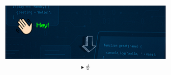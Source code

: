 
![Bienvenido a mi perfil](bannergif.gif)

<details align="middle">
<summary> 
☝
</summary>

<br />
 Hola! soy Jairo 👋


<br />
Programador Junior con conocimientos básicos en ingeniería, me encanta la resolución de problemas, buscar soluciones eficientes y

## ¡disfrutar del proceso!

Comencé estudiando Ingeniería Eléctrica en 2016, ya que una de mis pasiones son las matemáticas, la física y la resolución de problemas. Tras años de estudio y dedicación y varias asignaturas que involucraban programación,

### ¡Quedé fascinado por la programación!
Así encontré mi vocación, la programación.

<br />
<div style="display: inline-block; text-align: left; max-width: 300px;">
 <h3>🚀 Lenguajes 🚀</h3> 

- ☕ Java  
- 🌐 HTML  
- 🎨 CSS  
- 🗄️ MySQL  

<h3>🛠️ Tecnologías 🛠️</h3>

- 🧩 VS Code  
- 🐙 Git / GitHub  
- 🎨 Photoshop (Básico)
</div>
</details>

